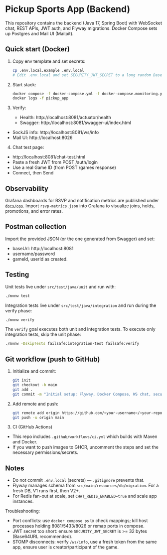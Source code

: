 # Pickup Sports App (Backend)

This repository contains the backend (Java 17, Spring Boot) with WebSocket chat, REST APIs, JWT auth, and Flyway migrations. Docker Compose sets up Postgres and Mail UI (Mailpit).

## Quick start (Docker)

1. Copy env template and set secrets:
   ```bash
   cp .env.local.example .env.local
   # Edit .env.local and set SECURITY_JWT_SECRET to a long random Base64URL string (>=32 bytes)
   ```

2. Start stack:
   ```bash
   docker compose -f docker-compose.yml -f docker-compose.monitoring.yml up -d --build
   docker logs -f pickup_app
   ```

3. Verify:
   - Health: http://localhost:8081/actuator/health
   - Swagger: http://localhost:8081/swagger-ui/index.html
- SockJS info: http://localhost:8081/ws/info
- Mail UI: http://localhost:8026

4. Chat test page:
- http://localhost:8081/chat-test.html
- Paste a fresh JWT from POST /auth/login
- Use a real Game ID (from POST /games response)
- Connect, then Send

## Observability

Grafana dashboards for RSVP and notification metrics are published under [`docs/ops`](docs/ops). Import `rsvp-metrics.json` into Grafana to visualize joins, holds, promotions, and error rates.

## Postman collection

Import the provided JSON (or the one generated from Swagger) and set:
- baseUrl: http://localhost:8081
- username/password
- gameId, userId as created.

## Testing

Unit tests live under `src/test/java/unit` and run with:

```bash
./mvnw test
```

Integration tests live under `src/test/java/integration` and run during the verify phase:

```bash
./mvnw verify
```

The `verify` goal executes both unit and integration tests. To execute only integration tests, skip the unit phase:

```bash
./mvnw -DskipTests failsafe:integration-test failsafe:verify
```

## Git workflow (push to GitHub)

1. Initialize and commit:
   ```bash
   git init
   git checkout -b main
   git add .
   git commit -m "Initial setup: Flyway, Docker Compose, WS chat, security, docs"
   ```

2. Add remote and push:
   ```bash
   git remote add origin https://github.com/<your-username>/<your-repo>.git
   git push -u origin main
   ```

3. CI (GitHub Actions)
- This repo includes `.github/workflows/ci.yml` which builds with Maven and Docker.
- If you want to push images to GHCR, uncomment the steps and set the necessary permissions/secrets.

## Notes

- Do not commit `.env.local` (secrets) — `.gitignore` prevents that.
- Flyway manages schema from `src/main/resources/db/migration`. For a fresh DB, V1 runs first, then V2+.
- For Redis fan-out at scale, set `CHAT_REDIS_ENABLED=true` and scale app instances.

Troubleshooting:
- Port conflicts: use `docker compose ps` to check mappings; kill host processes holding 8081/5433/8026 or remap ports in compose.
- JWT secret too short: ensure `SECURITY_JWT_SECRET` is >= 32 bytes (Base64URL recommended).
- STOMP disconnects: verify `/ws/info`, use a fresh token from the same app, ensure user is creator/participant of the game.
